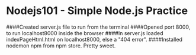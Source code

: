 # Nodejs101 - Simple Node.js Practice
####Created server.js file to run from the terminal
####Opened port 8000, to run localhost8000 inside the browser
####In server.js loaded indexPageHtml.html on localhost8000, else a "404 error".
####Installed nodemon npm from npm store. Pretty sweet.
